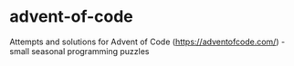 # advent-of-code
Attempts and solutions for Advent of Code (https://adventofcode.com/) - small seasonal programming puzzles
